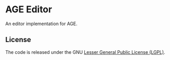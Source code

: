 # AGE Editor

An editor implementation for AGE.


## License

The code is released under the GNU [Lesser General Public License (LGPL)](LICENSE "LICENSE").
